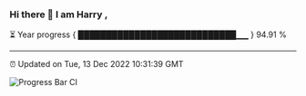 ### Hi there 👋 I am Harry , 

⏳ Year progress { ████████████████████████████▁▁ } 94.91 %

---

⏰ Updated on Tue, 13 Dec 2022 10:31:39 GMT

![Progress Bar CI](https://github.com/duykhang68/duykhang68/workflows/Progress%20Bar%20CI/badge.svg)
